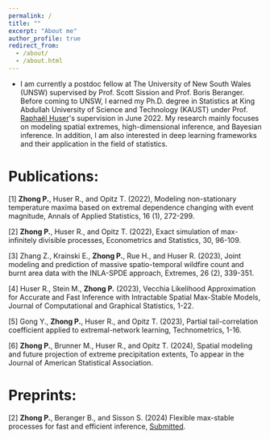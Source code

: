 ```yaml
---
permalink: /
title: ""
excerpt: "About me"
author_profile: true
redirect_from: 
  - /about/
  - /about.html
---
```


* I am currently a postdoc fellow at The University of New South Wales (UNSW) supervised by Prof. Scott Sission and Prof. Boris Beranger. Before coming to UNSW, I earned my Ph.D. degree in Statistics at King Abdullah University of Science and Technology (KAUST) under Prof. [Raphaël Huser](https://cemse.kaust.edu.sa/stat/people/person/raphael-huser)'s supervision in June 2022. My research mainly focuses on modeling spatial extremes, high-dimensional inference, and Bayesian inference. In addition, I am also interested in deep learning frameworks and their application in the field of statistics. 

Publications:
===
[1] **Zhong P.**, Huser R., and Opitz T. (2022), Modeling non-stationary temperature maxima based on extremal dependence changing with event magnitude, Annals of Applied Statistics, 16 (1), 272-299.

[2] **Zhong P.**, Huser R., and Opitz T. (2022), Exact simulation of max-infinitely divisible processes, Econometrics and Statistics, 30, 96-109.

[3] Zhang Z., Krainski E., **Zhong P.**, Rue H., and Huser R. (2023), Joint modeling and prediction of massive spatio-temporal wildfire count and burnt area data with the INLA-SPDE approach, Extremes, 26 (2), 339-351.

[4] Huser R., Stein M., **Zhong P.** (2023), Vecchia Likelihood Approximation for Accurate and Fast Inference with Intractable Spatial Max-Stable Models, Journal of Computational and Graphical Statistics, 1-22.

[5] Gong Y., **Zhong P.**, Huser R., and Opitz T. (2023), Partial tail-correlation coefficient applied to extremal-network learning, Technometrics, 1-16.

[6] **Zhong P.**, Brunner M., Huser R., and Opitz T. (2024), Spatial modeling and future projection of extreme precipitation extents, To appear in the Journal of American Statistical Association.

Preprints:
===
[2] **Zhong P.**, Beranger B., and Sisson S. (2024) Flexible max-stable processes for fast and efficient inference, [Submitted](https://arxiv.org/abs/2407.13958).
